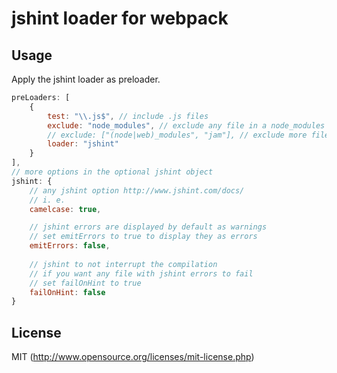 # jshint loader for webpack

## Usage

Apply the jshint loader as preloader.

``` javascript
preLoaders: [
	{
		test: "\\.js$", // include .js files
		exclude: "node_modules", // exclude any file in a node_modules folder
		// exclude: ["(node|web)_modules", "jam"], // exclude more files
		loader: "jshint"
	}
],
// more options in the optional jshint object
jshint: {
	// any jshint option http://www.jshint.com/docs/
	// i. e.
	camelcase: true,

	// jshint errors are displayed by default as warnings
	// set emitErrors to true to display they as errors
	emitErrors: false,
	
	// jshint to not interrupt the compilation
	// if you want any file with jshint errors to fail
	// set failOnHint to true
	failOnHint: false
}
```

## License

MIT (http://www.opensource.org/licenses/mit-license.php)